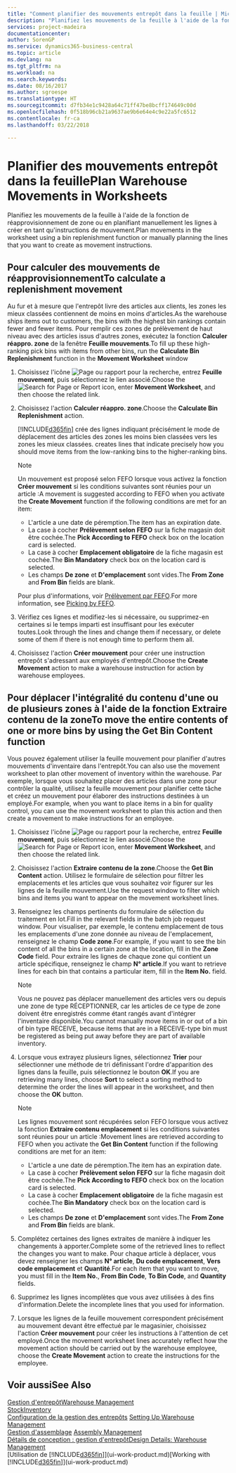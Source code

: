 ```yaml
---
title: "Comment planifier des mouvements entrepôt dans la feuille | Microsoft Docs"
description: "Planifiez les mouvements de la feuille à l'aide de la fonction de réapprovisionnement de zone ou en planifiant manuellement les lignes à créer en tant qu'instructions de mouvement."
services: project-madeira
documentationcenter: 
author: SorenGP
ms.service: dynamics365-business-central
ms.topic: article
ms.devlang: na
ms.tgt_pltfrm: na
ms.workload: na
ms.search.keywords: 
ms.date: 08/16/2017
ms.author: sgroespe
ms.translationtype: HT
ms.sourcegitcommit: d7fb34e1c9428a64c71ff47be8bcff174649c00d
ms.openlocfilehash: 0f518b96cb21a9637ae9b6e64e4c9e22a5fc6512
ms.contentlocale: fr-ca
ms.lasthandoff: 03/22/2018

---
```

# <a name="plan-warehouse-movements-in-worksheets"></a><span data-ttu-id="e5e83-103">Planifier des mouvements entrepôt dans la feuille</span><span class="sxs-lookup"><span data-stu-id="e5e83-103">Plan Warehouse Movements in Worksheets</span></span>
<span data-ttu-id="e5e83-104">Planifiez les mouvements de la feuille à l'aide de la fonction de réapprovisionnement de zone ou en planifiant manuellement les lignes à créer en tant qu'instructions de mouvement.</span><span class="sxs-lookup"><span data-stu-id="e5e83-104">Plan movements in the worksheet using a bin replenishment function or manually planning the lines that you want to create as movement instructions.</span></span>  

## <a name="to-calculate-a-replenishment-movement"></a><span data-ttu-id="e5e83-105">Pour calculer des mouvements de réapprovisionnement</span><span class="sxs-lookup"><span data-stu-id="e5e83-105">To calculate a replenishment movement</span></span>  
<span data-ttu-id="e5e83-106">Au fur et à mesure que l'entrepôt livre des articles aux clients, les zones les mieux classées contiennent de moins en moins d'articles.</span><span class="sxs-lookup"><span data-stu-id="e5e83-106">As the warehouse ships items out to customers, the bins with the highest bin rankings contain fewer and fewer items.</span></span> <span data-ttu-id="e5e83-107">Pour remplir ces zones de prélèvement de haut niveau avec des articles issus d'autres zones, exécutez la fonction **Calculer réappro. zone** de la fenêtre **Feuille mouvements**.</span><span class="sxs-lookup"><span data-stu-id="e5e83-107">To fill up these high-ranking pick bins with items from other bins, run the **Calculate Bin Replenishment** function in the **Movement Worksheet** window</span></span>

1.  <span data-ttu-id="e5e83-108">Choisissez l'icône ![Page ou rapport pour la recherche](media/ui-search/search_small.png "icône Page ou rapport pour la recherche"), entrez **Feuille mouvement**, puis sélectionnez le lien associé.</span><span class="sxs-lookup"><span data-stu-id="e5e83-108">Choose the ![Search for Page or Report](media/ui-search/search_small.png "Search for Page or Report icon") icon, enter **Movement Worksheet**, and then choose the related link.</span></span>  
2.  <span data-ttu-id="e5e83-109">Choisissez l'action **Calculer réappro. zone**.</span><span class="sxs-lookup"><span data-stu-id="e5e83-109">Choose the **Calculate Bin Replenishment** action.</span></span>  

    [!INCLUDE[d365fin](includes/d365fin_md.md)]<span data-ttu-id="e5e83-110"> crée des lignes indiquant précisément le mode de déplacement des articles des zones les moins bien classées vers les zones les mieux classées.</span><span class="sxs-lookup"><span data-stu-id="e5e83-110"> creates lines that indicate precisely how you should move items from the low-ranking bins to the higher-ranking bins.</span></span>  

    > [!NOTE]  
    >  <span data-ttu-id="e5e83-111">Un mouvement est proposé selon FEFO lorsque vous activez la fonction **Créer mouvement** si les conditions suivantes sont réunies pour un article :</span><span class="sxs-lookup"><span data-stu-id="e5e83-111">A movement is suggested according to FEFO when you activate the **Create Movement** function if the following conditions are met for an item:</span></span>  
    >   
    >  -   <span data-ttu-id="e5e83-112">L'article a une date de péremption.</span><span class="sxs-lookup"><span data-stu-id="e5e83-112">The item has an expiration date.</span></span>  
    > -   <span data-ttu-id="e5e83-113">La case à cocher **Prélèvement selon FEFO** sur la fiche magasin doit être cochée.</span><span class="sxs-lookup"><span data-stu-id="e5e83-113">The **Pick According to FEFO** check box on the location card is selected.</span></span>  
    > -   <span data-ttu-id="e5e83-114">La case à cocher **Emplacement obligatoire** de la fiche magasin est cochée.</span><span class="sxs-lookup"><span data-stu-id="e5e83-114">The **Bin Mandatory** check box on the location card is selected.</span></span>  
    > -   <span data-ttu-id="e5e83-115">Les champs **De zone** et **D'emplacement** sont vides.</span><span class="sxs-lookup"><span data-stu-id="e5e83-115">The **From Zone** and **From Bin** fields are blank.</span></span>  

    <span data-ttu-id="e5e83-116">Pour plus d'informations, voir [Prélèvement par FEFO](warehouse-picking-by-fefo.md).</span><span class="sxs-lookup"><span data-stu-id="e5e83-116">For more information, see [Picking by FEFO](warehouse-picking-by-fefo.md).</span></span>  

3.  <span data-ttu-id="e5e83-117">Vérifiez ces lignes et modifiez-les si nécessaire, ou supprimez-en certaines si le temps imparti est insuffisant pour les exécuter toutes.</span><span class="sxs-lookup"><span data-stu-id="e5e83-117">Look through the lines and change them if necessary, or delete some of them if there is not enough time to perform them all.</span></span>  
4.  <span data-ttu-id="e5e83-118">Choisissez l'action **Créer mouvement** pour créer une instruction entrepôt s'adressant aux employés d'entrepôt.</span><span class="sxs-lookup"><span data-stu-id="e5e83-118">Choose the **Create Movement** action to make a warehouse instruction for action by warehouse employees.</span></span>  

## <a name="to-move-the-entire-contents-of-one-or-more-bins-by-using-the-get-bin-content-function"></a><span data-ttu-id="e5e83-119">Pour déplacer l'intégralité du contenu d'une ou de plusieurs zones à l'aide de la fonction Extraire contenu de la zone</span><span class="sxs-lookup"><span data-stu-id="e5e83-119">To move the entire contents of one or more bins by using the Get Bin Content function</span></span>  
<span data-ttu-id="e5e83-120">Vous pouvez également utiliser la feuille mouvement pour planifier d'autres mouvements d'inventaire dans l'entrepôt.</span><span class="sxs-lookup"><span data-stu-id="e5e83-120">You can also use the movement worksheet to plan other movement of inventory within the warehouse.</span></span> <span data-ttu-id="e5e83-121">Par exemple, lorsque vous souhaitez placer des articles dans une zone pour contrôler la qualité, utilisez la feuille mouvement pour planifier cette tâche et créez un mouvement pour élaborer des instructions destinées à un employé.</span><span class="sxs-lookup"><span data-stu-id="e5e83-121">For example, when you want to place items in a bin for quality control, you can use the movement worksheet to plan this action and then create a movement to make instructions for an employee.</span></span>  

1.  <span data-ttu-id="e5e83-122">Choisissez l'icône ![Page ou rapport pour la recherche](media/ui-search/search_small.png "icône Page ou rapport pour la recherche"), entrez **Feuille mouvement**, puis sélectionnez le lien associé.</span><span class="sxs-lookup"><span data-stu-id="e5e83-122">Choose the ![Search for Page or Report](media/ui-search/search_small.png "Search for Page or Report icon") icon, enter **Movement Worksheet**, and then choose the related link.</span></span>  
2.  <span data-ttu-id="e5e83-123">Choisissez l'action **Extraire contenu de la zone**.</span><span class="sxs-lookup"><span data-stu-id="e5e83-123">Choose the **Get Bin Content** action.</span></span> <span data-ttu-id="e5e83-124">Utilisez le formulaire de sélection pour filtrer les emplacements et les articles que vous souhaitez voir figurer sur les lignes de la feuille mouvement.</span><span class="sxs-lookup"><span data-stu-id="e5e83-124">Use the request window to filter which bins and items you want to appear on the movement worksheet lines.</span></span>  
3.  <span data-ttu-id="e5e83-125">Renseignez les champs pertinents du formulaire de sélection du traitement en lot.</span><span class="sxs-lookup"><span data-stu-id="e5e83-125">Fill in the relevant fields in the batch job request window.</span></span> <span data-ttu-id="e5e83-126">Pour visualiser, par exemple, le contenu emplacement de tous les emplacements d'une zone donnée au niveau de l'emplacement, renseignez le champ **Code zone**.</span><span class="sxs-lookup"><span data-stu-id="e5e83-126">For example, if you want to see the bin content of all the bins in a certain zone at the location, fill in the **Zone Code** field.</span></span> <span data-ttu-id="e5e83-127">Pour extraire les lignes de chaque zone qui contient un article spécifique, renseignez le champ **N° article**.</span><span class="sxs-lookup"><span data-stu-id="e5e83-127">If you want to retrieve lines for each bin that contains a particular item, fill in the **Item No.** field.</span></span>  

    > [!NOTE]  
    >  <span data-ttu-id="e5e83-128">Vous ne pouvez pas déplacer manuellement des articles vers ou depuis une zone de type RÉCEPTIONNER, car les articles de ce type de zone doivent être enregistrés comme étant rangés avant d'intégrer l'inventaire disponible.</span><span class="sxs-lookup"><span data-stu-id="e5e83-128">You cannot manually move items in or out of a bin of bin type RECEIVE, because items that are in a RECEIVE-type bin must be registered as being put away before they are part of available inventory.</span></span>  

4.  <span data-ttu-id="e5e83-129">Lorsque vous extrayez plusieurs lignes, sélectionnez **Trier** pour sélectionner une méthode de tri définissant l'ordre d'apparition des lignes dans la feuille, puis sélectionnez le bouton **OK**.</span><span class="sxs-lookup"><span data-stu-id="e5e83-129">If you are retrieving many lines, choose **Sort** to select a sorting method to determine the order the lines will appear in the worksheet, and then choose the **OK** button.</span></span>  

    > [!NOTE]  
    >  <span data-ttu-id="e5e83-130">Les lignes mouvement sont récupérées selon FEFO lorsque vous activez la fonction **Extraire contenu emplacement** si les conditions suivantes sont réunies pour un article :</span><span class="sxs-lookup"><span data-stu-id="e5e83-130">Movement lines are retrieved according to FEFO when you activate the **Get Bin Content** function if the following conditions are met for an item:</span></span>  
    >   
    >  -   <span data-ttu-id="e5e83-131">L'article a une date de péremption.</span><span class="sxs-lookup"><span data-stu-id="e5e83-131">The item has an expiration date.</span></span>  
    > -   <span data-ttu-id="e5e83-132">La case à cocher **Prélèvement selon FEFO** sur la fiche magasin doit être cochée.</span><span class="sxs-lookup"><span data-stu-id="e5e83-132">The **Pick According to FEFO** check box on the location card is selected.</span></span>  
    > -   <span data-ttu-id="e5e83-133">La case à cocher **Emplacement obligatoire** de la fiche magasin est cochée.</span><span class="sxs-lookup"><span data-stu-id="e5e83-133">The **Bin Mandatory** check box on the location card is selected.</span></span>  
    > -   <span data-ttu-id="e5e83-134">Les champs **De zone** et **D'emplacement** sont vides.</span><span class="sxs-lookup"><span data-stu-id="e5e83-134">The **From Zone** and **From Bin** fields are blank.</span></span>  

5.  <span data-ttu-id="e5e83-135">Complétez certaines des lignes extraites de manière à indiquer les changements à apporter.</span><span class="sxs-lookup"><span data-stu-id="e5e83-135">Complete some of the retrieved lines to reflect the changes you want to make.</span></span> <span data-ttu-id="e5e83-136">Pour chaque article à déplacer, vous devez renseigner les champs **N° article**, **Du code emplacement**, **Vers code emplacement** et **Quantité**.</span><span class="sxs-lookup"><span data-stu-id="e5e83-136">For each item that you want to move, you must fill in the **Item No.**, **From Bin Code**, **To Bin Code**, and **Quantity** fields.</span></span>  
6.  <span data-ttu-id="e5e83-137">Supprimez les lignes incomplètes que vous avez utilisées à des fins d'information.</span><span class="sxs-lookup"><span data-stu-id="e5e83-137">Delete the incomplete lines that you used for information.</span></span>  
7.  <span data-ttu-id="e5e83-138">Lorsque les lignes de la feuille mouvement correspondent précisément au mouvement devant être effectué par le magasinier, choisissez l'action **Créer mouvement** pour créer les instructions à l'attention de cet employé.</span><span class="sxs-lookup"><span data-stu-id="e5e83-138">Once the movement worksheet lines accurately reflect how the movement action should be carried out by the warehouse employee, choose the **Create Movement** action to create the instructions for the employee.</span></span>  

## <a name="see-also"></a><span data-ttu-id="e5e83-139">Voir aussi</span><span class="sxs-lookup"><span data-stu-id="e5e83-139">See Also</span></span>  
[<span data-ttu-id="e5e83-140">Gestion d'entrepôt</span><span class="sxs-lookup"><span data-stu-id="e5e83-140">Warehouse Management</span></span>](warehouse-manage-warehouse.md)  
[<span data-ttu-id="e5e83-141">Stock</span><span class="sxs-lookup"><span data-stu-id="e5e83-141">Inventory</span></span>](inventory-manage-inventory.md)  
<span data-ttu-id="e5e83-142">[Configuration de la gestion des entrepôts](warehouse-setup-warehouse.md)   </span><span class="sxs-lookup"><span data-stu-id="e5e83-142">[Setting Up Warehouse Management](warehouse-setup-warehouse.md)   </span></span>  
<span data-ttu-id="e5e83-143">[Gestion d'assemblage](assembly-assemble-items.md)  </span><span class="sxs-lookup"><span data-stu-id="e5e83-143">[Assembly Management](assembly-assemble-items.md)  </span></span>  
[<span data-ttu-id="e5e83-144">Détails de conception : gestion d'entrepôt</span><span class="sxs-lookup"><span data-stu-id="e5e83-144">Design Details: Warehouse Management</span></span>](design-details-warehouse-management.md)  
<span data-ttu-id="e5e83-145">[Utilisation de [!INCLUDE[d365fin](includes/d365fin_md.md)]](ui-work-product.md)</span><span class="sxs-lookup"><span data-stu-id="e5e83-145">[Working with [!INCLUDE[d365fin](includes/d365fin_md.md)]](ui-work-product.md)</span></span>

